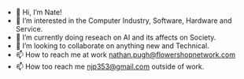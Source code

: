 - 👋 Hi, I’m Nate!
- 👀 I’m interested in the Computer Industry, Software, Hardware and Service.
- 🌱 I’m currently doing reseach on AI and its affects on Society.
- 💞️ I’m looking to collaborate on anything new and Technical.
- 📫 How to reach me at work nathan.pugh@flowershopnetwork.com
- 📫 How too reach me njp353@gmail.com outside of work.